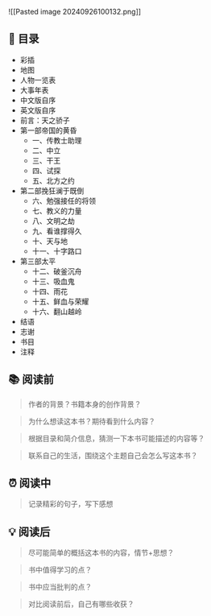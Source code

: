 ![[Pasted image 20240926100132.png]]
## 📑 目录
* 彩插  
* 地图  
* 人物一览表  
* 大事年表  
* 中文版自序  
* 英文版自序  
* 前言：天之骄子  
* 第一部帝国的黄昏  
	* 一、传教士助理  
	* 二、中立  
	* 三、干王  
	* 四、试探  
	* 五、北方之约  
* 第二部挽狂澜于既倒  
	* 六、勉强接任的将领  
	* 七、教义的力量  
	* 八、文明之劫  
	* 九、看谁撑得久  
	* 十、天与地  
	* 十一、十字路口  
* 第三部太平  
	* 十二、破釜沉舟  
	* 十三、吸血鬼  
	* 十四、雨花  
	* 十五、鲜血与荣耀
	* 十六、翻山越岭
* 结语
* 志谢 
* 书目  
* 注释
## 📚 阅读前
> 作者的背景？书籍本身的创作背景？

> 为什么想读这本书？期待看到什么内容？

> 根据目录和简介信息，猜测一下本书可能描述的内容等？

> 联系自己的生活，围绕这个主题自己会怎么写这本书？
## ⏰ 阅读中
> 记录精彩的句子，写下感想
##  💡 阅读后
> 尽可能简单的概括这本书的内容，情节+思想？

> 书中值得学习的点？

> 书中应当批判的点？

> 对比阅读前后，自己有哪些收获？ 

